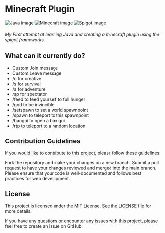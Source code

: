 # Minecraft Plugin
![Java image](https://img.shields.io/badge/Java-007396?style=for-the-badge&logo=java&logoColor=white)
![Minecraft image](https://img.shields.io/badge/Minecraft-FFC000?style=for-the-badge&logo=minecraft&logoColor=white)
![Spigot image](https://img.shields.io/badge/Spigot-4DAB97?style=for-the-badge&logo=spigotmc&logoColor=white)

###### My First attempt at learning Java and creating a minecraft plugin using the spigot frameworks.

## What can it currently do?
 - Custom Join message
 - Custom Leave message
 - /c for creative
 - /s for survival
 - /a for adventure
 - /sp for spectator
 - /feed to feed yourself to full hunger
 - /god to be invincible
 - /setspawn to set a world spawnpoint
 - /spawn to teleport to this spawnpoint
 - /bangui to open a ban gui
 - /rtp to teleport to a random location
 
## Contribution Guidelines
If you would like to contribute to this project, please follow these guidelines:

Fork the repository and make your changes on a new branch.
Submit a pull request to have your changes reviewed and merged into the main branch.
Please ensure that your code is well-documented and follows best practices for web development.
## License
This project is licensed under the MIT License. See the LICENSE file for more details.

If you have any questions or encounter any issues with this project, please feel free to create an issue on GitHub.

